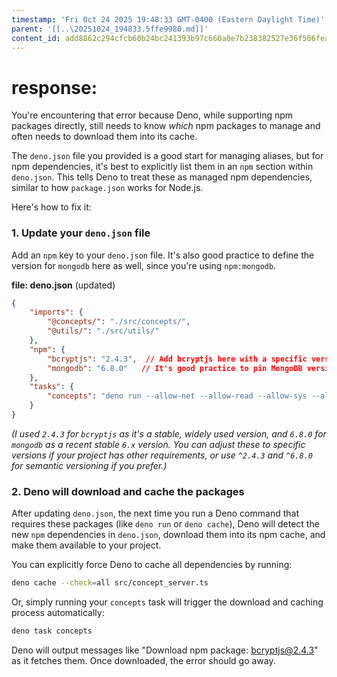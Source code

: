 ```yaml
---
timestamp: 'Fri Oct 24 2025 19:48:33 GMT-0400 (Eastern Daylight Time)'
parent: '[[..\20251024_194833.5ffe9980.md]]'
content_id: add8862c294cfcb60b24bc241393b97c660a0e7b238382527e36f506feac3860
---
```


# response:

You're encountering that error because Deno, while supporting npm packages directly, still needs to know *which* npm packages to manage and often needs to download them into its cache.

The `deno.json` file you provided is a good start for managing aliases, but for npm dependencies, it's best to explicitly list them in an `npm` section within `deno.json`. This tells Deno to treat these as managed npm dependencies, similar to how `package.json` works for Node.js.

Here's how to fix it:

### 1. Update your `deno.json` file

Add an `npm` key to your `deno.json` file. It's also good practice to define the version for `mongodb` here as well, since you're using `npm:mongodb`.

**file: deno.json** (updated)

```json
{
    "imports": {
        "@concepts/": "./src/concepts/",
        "@utils/": "./src/utils/"
    },
    "npm": {
        "bcryptjs": "2.4.3",  // Add bcryptjs here with a specific version
        "mongodb": "6.8.0"   // It's good practice to pin MongoDB version too
    },
    "tasks": {
        "concepts": "deno run --allow-net --allow-read --allow-sys --allow-env src/concept_server.ts --port 8000 --baseUrl /api"
    }
}
```

*(I used `2.4.3` for `bcryptjs` as it's a stable, widely used version, and `6.8.0` for `mongodb` as a recent stable `6.x` version. You can adjust these to specific versions if your project has other requirements, or use `^2.4.3` and `^6.8.0` for semantic versioning if you prefer.)*

### 2. Deno will download and cache the packages

After updating `deno.json`, the next time you run a Deno command that requires these packages (like `deno run` or `deno cache`), Deno will detect the new `npm` dependencies in `deno.json`, download them into its npm cache, and make them available to your project.

You can explicitly force Deno to cache all dependencies by running:

```bash
deno cache --check=all src/concept_server.ts
```

Or, simply running your `concepts` task will trigger the download and caching process automatically:

```bash
deno task concepts
```

Deno will output messages like "Download npm package: bcryptjs@2.4.3" as it fetches them. Once downloaded, the error should go away.
